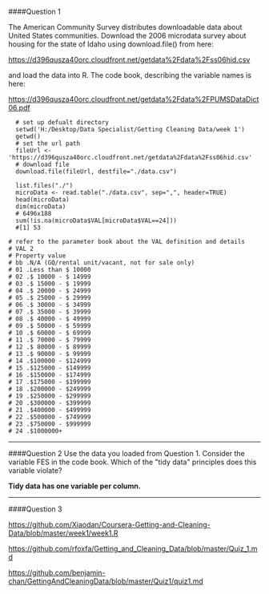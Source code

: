 ####Question 1

   The American Community Survey distributes downloadable data about United States communities. Download the 2006 microdata survey about housing for the state of Idaho using download.file() from here:

   https://d396qusza40orc.cloudfront.net/getdata%2Fdata%2Fss06hid.csv 

and load the data into R. The code book, describing the variable names is here:

   https://d396qusza40orc.cloudfront.net/getdata%2Fdata%2FPUMSDataDict06.pdf 
   
      # set up defualt directory
      setwd('H:/Desktop/Data Specialist/Getting Cleaning Data/week 1')
      getwd()
      # set the url path
      fileUrl <- 'https://d396qusza40orc.cloudfront.net/getdata%2Fdata%2Fss06hid.csv'
      # download file
      download.file(fileUrl, destfile="./data.csv")
      
      list.files("./")
      microData <- read.table("./data.csv", sep=",", header=TRUE)
      head(microData)
      dim(microData) 
      # 6496x188
      sum(!is.na(microData$VAL[microData$VAL==24])) 
      #[1] 53

```
# refer to the parameter book about the VAL definition and details
# VAL 2
# Property value
# bb .N/A (GQ/rental unit/vacant, not for sale only)
# 01 .Less than $ 10000
# 02 .$ 10000 - $ 14999
# 03 .$ 15000 - $ 19999
# 04 .$ 20000 - $ 24999
# 05 .$ 25000 - $ 29999
# 06 .$ 30000 - $ 34999
# 07 .$ 35000 - $ 39999
# 08 .$ 40000 - $ 49999
# 09 .$ 50000 - $ 59999
# 10 .$ 60000 - $ 69999
# 11 .$ 70000 - $ 79999
# 12 .$ 80000 - $ 89999
# 13 .$ 90000 - $ 99999
# 14 .$100000 - $124999
# 15 .$125000 - $149999
# 16 .$150000 - $174999
# 17 .$175000 - $199999
# 18 .$200000 - $249999
# 19 .$250000 - $299999
# 20 .$300000 - $399999
# 21 .$400000 - $499999
# 22 .$500000 - $749999
# 23 .$750000 - $999999
# 24 .$1000000+
```

----------------------------------------------------------------------------    
####Question 2
Use the data you loaded from Question 1. Consider the variable FES in the code book. Which of the "tidy data" principles does this variable violate? 

**Tidy data has one variable per column.**

--------------------------------------------
####Question 3

https://github.com/Xiaodan/Coursera-Getting-and-Cleaning-Data/blob/master/week1/week1.R

https://github.com/rfoxfa/Getting_and_Cleaning_Data/blob/master/Quiz_1.md

https://github.com/benjamin-chan/GettingAndCleaningData/blob/master/Quiz1/quiz1.md



